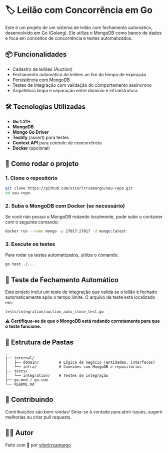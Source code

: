 # 🏷️ Leilão com Concorrência em Go

Este é um projeto de um sistema de leilão com fechamento automático, desenvolvido em Go (Golang). Ele utiliza o MongoDB como banco de dados e foca em conceitos de concorrência e testes automatizados.

## 📦 Funcionalidades

- Cadastro de leilões (Auction)
- Fechamento automático de leilões ao fim do tempo de expiração
- Persistência com MongoDB
- Testes de integração com validação do comportamento assíncrono
- Arquitetura limpa e separação entre domínio e infraestrutura

## 🛠️ Tecnologias Utilizadas

- **Go 1.21+**
- **MongoDB**
- **Mongo Go Driver**
- **Testify** (assert) para testes
- **Context API** para controle de concorrência
- **Docker** (opcional)

## 🚀 Como rodar o projeto

### 1. Clone o repositório
```bash
git clone https://github.com/vitorlrrcamargo/seu-repo.git
cd seu-repo
```

### 2. Suba o MongoDB com Docker (se necessário)
Se você não possui o MongoDB rodando localmente, pode subir o container com o seguinte comando:
```bash
docker run --name mongo -p 27017:27017 -d mongo:latest
```

### 3. Execute os testes
Para rodar os testes automatizados, utilize o comando:
```bash
go test ./...
```

## 🧪 Teste de Fechamento Automático

Este projeto inclui um teste de integração que valida se o leilão é fechado automaticamente após o tempo limite. O arquivo de teste está localizado em:
```text
tests/integration/auction_auto_close_test.go
```
⚠️ **Certifique-se de que o MongoDB está rodando corretamente para que o teste funcione.**

## 📁 Estrutura de Pastas
```text
.
├── internal/
│   ├── domain/         # Lógica de negócio (entidades, interfaces)
│   └── infra/          # Conexões com MongoDB e repositórios
├── tests/
│   └── integration/    # Testes de integração
├── go.mod / go.sum
└── README.md
```

## 📌 Contribuindo

Contribuições são bem-vindas! Sinta-se à vontade para abrir issues, sugerir melhorias ou criar pull requests.

## 👨‍💻 Autor

Feito com 💛 por [vitorlrrcamargo](https://github.com/vitorlrrcamargo)

